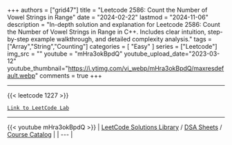 
+++
authors = ["grid47"]
title = "Leetcode 2586: Count the Number of Vowel Strings in Range"
date = "2024-02-22"
lastmod = "2024-11-06"
description = "In-depth solution and explanation for Leetcode 2586: Count the Number of Vowel Strings in Range in C++. Includes clear intuition, step-by-step example walkthrough, and detailed complexity analysis."
tags = ["Array","String","Counting"]
categories = [
    "Easy"
]
series = ["Leetcode"]
img_src = ""
youtube = "mHra3okBpdQ"
youtube_upload_date="2023-03-12"
youtube_thumbnail="https://i.ytimg.com/vi_webp/mHra3okBpdQ/maxresdefault.webp"
comments = true
+++



---
{{< leetcode 1227 >}}

[`Link to LeetCode Lab`](https://leetcode.com/problems/count-the-number-of-vowel-strings-in-range/description/)

---
{{< youtube mHra3okBpdQ >}}
| [LeetCode Solutions Library](https://grid47.xyz/leetcode/) / [DSA Sheets](https://grid47.xyz/sheets/) / [Course Catalog](https://grid47.xyz/courses/) |
| --- |

